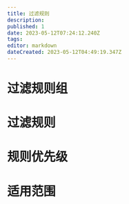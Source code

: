 ```yaml
---
title: 过滤规则
description: 
published: 1
date: 2023-05-12T07:24:12.240Z
tags: 
editor: markdown
dateCreated: 2023-05-12T04:49:19.347Z
---
```


# 过滤规则组

# 过滤规则

# 规则优先级

# 适用范围